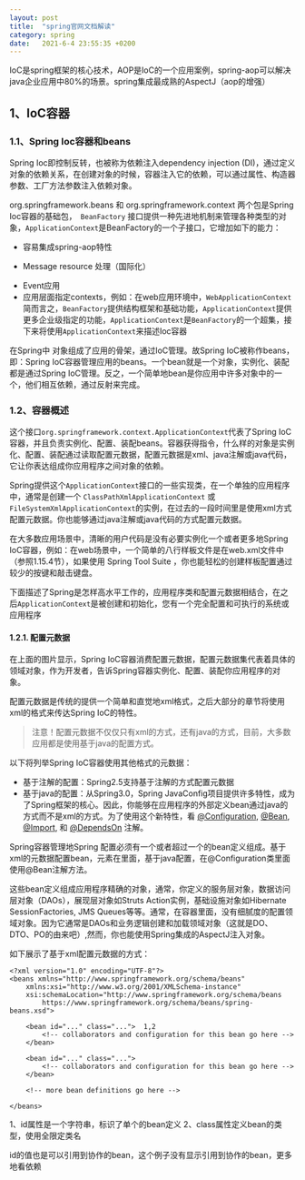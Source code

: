 ```yaml
---
layout: post
title:  "spring官网文档解读"
category: spring
date:   2021-6-4 23:55:35 +0200
---
```

IoC是spring框架的核心技术，AOP是IoC的一个应用案例，spring-aop可以解决java企业应用中80%的场景。spring集成最成熟的AspectJ（aop的增强） 

## 1、IoC容器
### 1.1、Spring Ioc容器和beans
Spring Ioc即控制反转，也被称为依赖注入dependency injection (DI)，通过定义对象的依赖关系，在创建对象的时候，容器注入它的依赖，可以通过属性、构造器参数、工厂方法参数注入依赖对象。

org.springframework.beans 和 org.springframework.context 两个包是Spring Ioc容器的基础包，` BeanFactory` 接口提供一种先进地机制来管理各种类型的对象，`ApplicationContext`是BeanFactory的一个子接口，它增加如下的能力：
- 容易集成spring-aop特性
+ Message resource 处理（国际化） 
- Event应用
- 应用层面指定contexts，例如：在web应用环境中，`WebApplicationContext`
简而言之，`BeanFactory`提供结构框架和基础功能，`ApplicationContext`提供更多企业级指定的功能，`ApplicationContext`是`BeanFactory`的一个超集，接下来将使用`ApplicationContext`来描述Ioc容器

在Spring中 对象组成了应用的骨架，通过IoC管理。故Spring IoC被称作beans，即：Spring IoC容器管理应用的beans。一个bean就是一个对象，实例化、装配都是通过Spring IoC管理。反之，一个简单地bean是你应用中许多对象中的一个，他们相互依赖，通过反射来完成。
### 1.2、容器概述
这个接口`org.springframework.context.ApplicationContext`代表了Spring IoC容器，并且负责实例化、配置、装配beans。容器获得指令，什么样的对象是实例化、配置、装配通过读取配置元数据，配置元数据是xml、java注解或java代码，它让你表达组成你应用程序之间对象的依赖。

Spring提供这个`ApplicationContext`接口的一些实现类，在一个单独的应用程序中，通常是创建一个 `ClassPathXmlApplicationContext` 或 `FileSystemXmlApplicationContext`的实例，在过去的一段时间里是使用xml方式配置元数据。你也能够通过java注解或java代码的方式配置元数据。

在大多数应用场景中，清晰的用户代码是没有必要实例化一个或者更多地Spring IoC容器，例如：在web场景中，一个简单的八行样板文件是在web.xml文件中（参照1.15.4节），如果使用 Spring Tool Suite ，你也能轻松的创建样板配置通过较少的按键和敲击键盘。

下面描述了Spring是怎样高水平工作的，应用程序类和配置元数据相结合，在之后`ApplicationContext`是被创建和初始化，您有一个完全配置和可执行的系统或应用程序
[](/assets/images/container-magic.png)

#### 1.2.1. 配置元数据
在上面的图片显示，Spring IoC容器消费配置元数据，配置元数据集代表着具体的领域对象，作为开发者，告诉Spring容器实例化、配置、装配你应用程序的对象。

配置元数据是传统的提供一个简单和直觉地xml格式，之后大部分的章节将使用xml的格式来传达Spring IoC的特性。
> 注意！配置元数据不仅仅只有xml的方式，还有java的方式，目前，大多数应用都是使用基于java的配置方式。

以下将列举Spring IoC容器使用其他格式的元数据：
* 基于注解的配置：Spring2.5支持基于注解的方式配置元数据
* 基于java的配置：从Spring3.0，Spring JavaConfig项目提供许多特性，成为了Spring框架的核心。因此，你能够在应用程序的外部定义bean通过java的方式而不是xml的方式。为了使用这个新特性，看 [@Configuration](https://docs.spring.io/spring-framework/docs/current/javadoc-api/org/springframework/context/annotation/Configuration.html), [@Bean](https://docs.spring.io/spring-framework/docs/current/javadoc-api/org/springframework/context/annotation/Bean.html), [@Import](https://docs.spring.io/spring-framework/docs/current/javadoc-api/org/springframework/context/annotation/Import.html), 和 [@DependsOn](https://docs.spring.io/spring-framework/docs/current/javadoc-api/org/springframework/context/annotation/DependsOn.html) 注解。

Spring容器管理地Spring 配置必须有一个或者超过一个的bean定义组成。基于xml的元数据配置bean，<bean>元素在<beans>里面，基于java配置，在@Configuration类里面使用@Bean注解方法。

这些bean定义组成应用程序精确的对象，通常，你定义的服务层对象，数据访问层对象（DAOs），展现层对象如Struts Action实例，基础设施对象如Hibernate SessionFactories, JMS Queues等等。通常，在容器里面，没有细腻度的配置领域对象。因为它通常是DAOs和业务逻辑创建和加载领域对象（这就是DO、DTO、PO的由来吧）,然而，你也能使用Spring集成的AspectJ注入对象[](https://docs.spring.io/spring-framework/docs/5.2.4.RELEASE/spring-framework-reference/core.html#aop-atconfigurable)。

如下展示了基于xml配置元数据的方式：
```
<?xml version="1.0" encoding="UTF-8"?>
<beans xmlns="http://www.springframework.org/schema/beans"
    xmlns:xsi="http://www.w3.org/2001/XMLSchema-instance"
    xsi:schemaLocation="http://www.springframework.org/schema/beans
        https://www.springframework.org/schema/beans/spring-beans.xsd">

    <bean id="..." class="...">  1,2
        <!-- collaborators and configuration for this bean go here -->
    </bean>

    <bean id="..." class="...">
        <!-- collaborators and configuration for this bean go here -->
    </bean>

    <!-- more bean definitions go here -->

</beans>
```
1、id属性是一个字符串，标识了单个的bean定义
2、class属性定义bean的类型，使用全限定类名

id的值也是可以引用到协作的bean，这个例子没有显示引用到协作的bean，更多地看依赖[](https://docs.spring.io/spring-framework/docs/5.2.4.RELEASE/spring-framework-reference/core.html#beans-dependencies)
